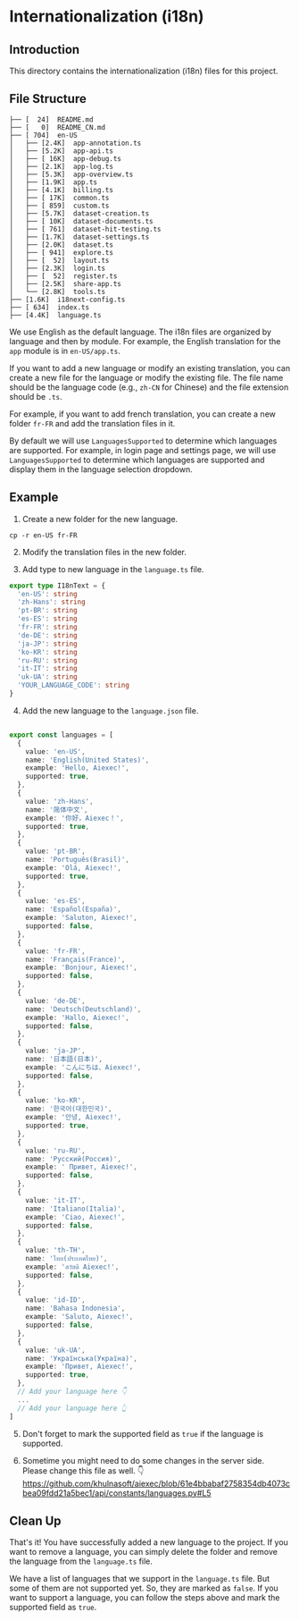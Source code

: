 # Internationalization (i18n)

## Introduction

This directory contains the internationalization (i18n) files for this project.

## File Structure

```
├── [  24]  README.md
├── [   0]  README_CN.md
├── [ 704]  en-US
│   ├── [2.4K]  app-annotation.ts
│   ├── [5.2K]  app-api.ts
│   ├── [ 16K]  app-debug.ts
│   ├── [2.1K]  app-log.ts
│   ├── [5.3K]  app-overview.ts
│   ├── [1.9K]  app.ts
│   ├── [4.1K]  billing.ts
│   ├── [ 17K]  common.ts
│   ├── [ 859]  custom.ts
│   ├── [5.7K]  dataset-creation.ts
│   ├── [ 10K]  dataset-documents.ts
│   ├── [ 761]  dataset-hit-testing.ts
│   ├── [1.7K]  dataset-settings.ts
│   ├── [2.0K]  dataset.ts
│   ├── [ 941]  explore.ts
│   ├── [  52]  layout.ts
│   ├── [2.3K]  login.ts
│   ├── [  52]  register.ts
│   ├── [2.5K]  share-app.ts
│   └── [2.8K]  tools.ts
├── [1.6K]  i18next-config.ts
├── [ 634]  index.ts
├── [4.4K]  language.ts
```

We use English as the default language. The i18n files are organized by language and then by module. For example, the English translation for the `app` module is in `en-US/app.ts`.

If you want to add a new language or modify an existing translation, you can create a new file for the language or modify the existing file. The file name should be the language code (e.g., `zh-CN` for Chinese) and the file extension should be `.ts`.

For example, if you want to add french translation, you can create a new folder `fr-FR` and add the translation files in it.

By default we will use `LanguagesSupported` to determine which languages are supported. For example, in login page and settings page, we will use `LanguagesSupported` to determine which languages are supported and display them in the language selection dropdown.

## Example

1. Create a new folder for the new language.

```
cp -r en-US fr-FR
```

2. Modify the translation files in the new folder.

3. Add type to new language in the `language.ts` file.

```typescript
export type I18nText = {
  'en-US': string
  'zh-Hans': string
  'pt-BR': string
  'es-ES': string
  'fr-FR': string
  'de-DE': string
  'ja-JP': string
  'ko-KR': string
  'ru-RU': string
  'it-IT': string
  'uk-UA': string
  'YOUR_LANGUAGE_CODE': string
}
```

4. Add the new language to the `language.json` file.

```typescript

export const languages = [
  {
    value: 'en-US',
    name: 'English(United States)',
    example: 'Hello, Aiexec!',
    supported: true,
  },
  {
    value: 'zh-Hans',
    name: '简体中文',
    example: '你好，Aiexec！',
    supported: true,
  },
  {
    value: 'pt-BR',
    name: 'Português(Brasil)',
    example: 'Olá, Aiexec!',
    supported: true,
  },
  {
    value: 'es-ES',
    name: 'Español(España)',
    example: 'Saluton, Aiexec!',
    supported: false,
  },
  {
    value: 'fr-FR',
    name: 'Français(France)',
    example: 'Bonjour, Aiexec!',
    supported: false,
  },
  {
    value: 'de-DE',
    name: 'Deutsch(Deutschland)',
    example: 'Hallo, Aiexec!',
    supported: false,
  },
  {
    value: 'ja-JP',
    name: '日本語(日本)',
    example: 'こんにちは、Aiexec!',
    supported: false,
  },
  {
    value: 'ko-KR',
    name: '한국어(대한민국)',
    example: '안녕, Aiexec!',
    supported: true,
  },
  {
    value: 'ru-RU',
    name: 'Русский(Россия)',
    example: ' Привет, Aiexec!',
    supported: false,
  },
  {
    value: 'it-IT',
    name: 'Italiano(Italia)',
    example: 'Ciao, Aiexec!',
    supported: false,
  },
  {
    value: 'th-TH',
    name: 'ไทย(ประเทศไทย)',
    example: 'สวัสดี Aiexec!',
    supported: false,
  },
  {
    value: 'id-ID',
    name: 'Bahasa Indonesia',
    example: 'Saluto, Aiexec!',
    supported: false,
  },
  {
    value: 'uk-UA',
    name: 'Українська(Україна)',
    example: 'Привет, Aiexec!',
    supported: true,
  },
  // Add your language here 👇
  ...
  // Add your language here 👆
]
```

5. Don't forget to mark the supported field as `true` if the language is supported.

6. Sometime you might need to do some changes in the server side. Please change this file as well. 👇
https://github.com/khulnasoft/aiexec/blob/61e4bbabaf2758354db4073cbea09fdd21a5bec1/api/constants/languages.py#L5



## Clean Up

That's it! You have successfully added a new language to the project. If you want to remove a language, you can simply delete the folder and remove the language from the `language.ts` file.

We have a list of languages that we support in the `language.ts` file. But some of them are not supported yet. So, they are marked as `false`. If you want to support a language, you can follow the steps above and mark the supported field as `true`.
